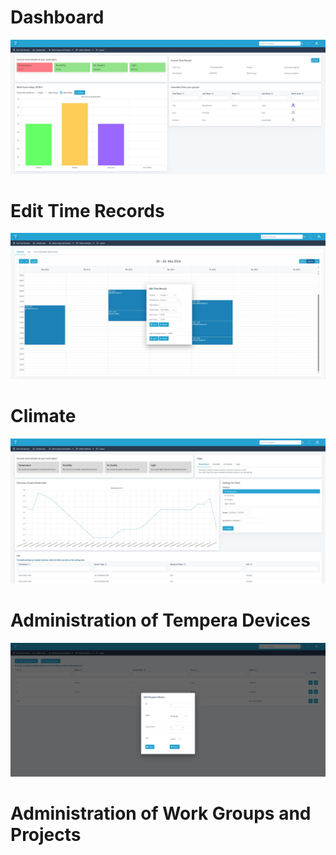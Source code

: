 # Dashboard
![](dashboard.jpg)

# Edit Time Records
![](calender-view.jpg)

# Climate
![](climate-data.jpg)

# Administration of Tempera Devices
![](admin-menu.jpg)

# Administration of Work Groups and Projects
